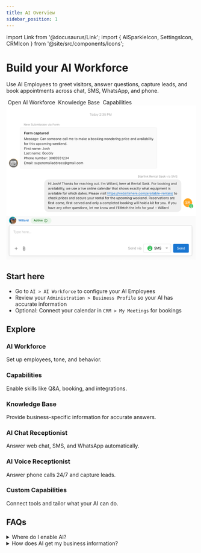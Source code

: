 ```yaml
---
title: AI Overview
sidebar_position: 1
---
```


import Link from '@docusaurus/Link';
import { AISparkleIcon, SettingsIcon, CRMIcon } from '@site/src/components/Icons';

<div className="row" style={{marginBottom: '1.5rem'}}>
  <div className="col col--7">
    <h1 style={{marginTop: 0}}>Build your AI Workforce</h1>
    <p>Use AI Employees to greet visitors, answer questions, capture leads, and book appointments across chat, SMS, WhatsApp, and phone.</p>
    <div style={{display: 'flex', gap: '0.75rem', flexWrap: 'wrap'}}>
      <Link className="button button--primary" to="./ai-workforce/ai_workforce_overview"><AISparkleIcon />&nbsp;Open AI Workforce</Link>
      <Link className="button button--secondary" to="./knowledge-base"><CRMIcon />&nbsp;Knowledge Base</Link>
      <Link className="button button--secondary" to="./ai-capabilities/"><SettingsIcon />&nbsp;Capabilities</Link>
    </div>
  </div>
  <div className="col col--5">
    <img alt="AI assisting across channels" src="./img/form-fill-respond.png" />
  </div>
</div>

## Start here

- Go to <AISparkleIcon /> `AI > AI Workforce` to configure your AI Employees
- Review your <SettingsIcon /> `Administration > Business Profile` so your AI has accurate information
- Optional: Connect your calendar in <CRMIcon /> `CRM > My Meetings` for bookings

## Explore

<div className="row">
  <div className="col col--4">
    <Link className="card-link" to="./ai-workforce/ai_workforce_overview">
      <div className="card">
        <div className="card__header"><h3>AI Workforce</h3></div>
        <div className="card__body"><p>Set up employees, tone, and behavior.</p></div>
      </div>
    </Link>
  </div>
  <div className="col col--4">
    <Link className="card-link" to="./ai-capabilities/">
      <div className="card">
        <div className="card__header"><h3>Capabilities</h3></div>
        <div className="card__body"><p>Enable skills like Q&A, booking, and integrations.</p></div>
      </div>
    </Link>
  </div>
  <div className="col col--4">
    <Link className="card-link" to="./knowledge-base">
      <div className="card">
        <div className="card__header"><h3>Knowledge Base</h3></div>
        <div className="card__body"><p>Provide business-specific information for accurate answers.</p></div>
      </div>
    </Link>
  </div>

  <div className="col col--4">
    <Link className="card-link" to="./ai-workforce/ai-chat-receptionist">
      <div className="card">
        <div className="card__header"><h3>AI Chat Receptionist</h3></div>
        <div className="card__body"><p>Answer web chat, SMS, and WhatsApp automatically.</p></div>
      </div>
    </Link>
  </div>
  <div className="col col--4">
    <Link className="card-link" to="./ai-workforce/ai-voice-receptionist">
      <div className="card">
        <div className="card__header"><h3>AI Voice Receptionist</h3></div>
        <div className="card__body"><p>Answer phone calls 24/7 and capture leads.</p></div>
      </div>
    </Link>
  </div>
  <div className="col col--4">
    <Link className="card-link" to="./ai-capabilities/creating-custom-capabilities">
      <div className="card">
        <div className="card__header"><h3>Custom Capabilities</h3></div>
        <div className="card__body"><p>Connect tools and tailor what your AI can do.</p></div>
      </div>
    </Link>
  </div>
</div>

## FAQs

<details>
<summary>Where do I enable AI?</summary>

Go to <AISparkleIcon /> `AI > AI Workforce` in Business App. Choose the employee you want to use and follow the setup prompts.
</details>

<details>
<summary>How does AI get my business information?</summary>

Your Business Profile is included by default. You can add additional knowledge sources in the Knowledge Base. See the [Knowledge Base Overview](./knowledge-base.md).
</details>
